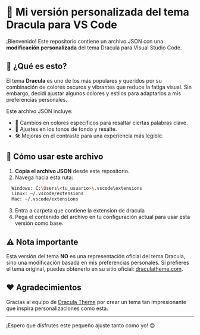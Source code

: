 # 🎨 Mi versión personalizada del tema Dracula para VS Code

¡Bienvenido! Este repositorio contiene un archivo JSON con una **modificación personalizada** del tema Dracula para Visual Studio Code. 

## 🌟 ¿Qué es esto?

El tema **Dracula** es uno de los más populares y queridos por su combinación de colores oscuros y vibrantes que reduce la fatiga visual. Sin embargo, decidí ajustar algunos colores y estilos para adaptarlos a mis preferencias personales. 

Este archivo JSON incluye:

- 🔧 Cambios en colores específicos para resaltar ciertas palabras clave.
- 🎨 Ajustes en los tonos de fondo y resalte.
- 🛠️ Mejoras en el contraste para una experiencia más legible.

## 📂 Cómo usar este archivo

1. **Copia el archivo JSON** desde este repositorio.
2. Navega hacia esta ruta:
```bash
  Windows: C:\Users\<tu_usuario>\.vscode\extensions
  Linux: ~/.vscode/extensions
  Mac: ~/.vscode/extensions
```
3. Entra a carpeta que contiene la extension de dracula
4. Pega el contenido del archivo en tu configuración actual para usar esta versión como base.

## ⚠️ Nota importante

Esta versión del tema **NO** es una representación oficial del tema Dracula, sino una modificación basada en mis preferencias personales. Si prefieres el tema original, puedes obtenerlo en su sitio oficial: [draculatheme.com](https://draculatheme.com).

## ❤️ Agradecimientos

Gracias al equipo de [Dracula Theme](https://draculatheme.com) por crear un tema tan impresionante que inspira personalizaciones como esta.

---

¡Espero que disfrutes este pequeño ajuste tanto como yo! 😊
